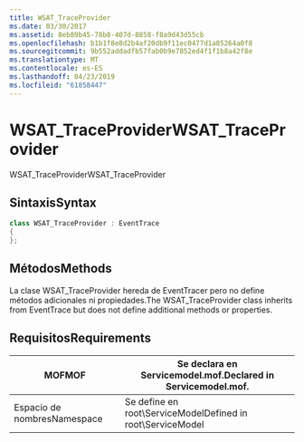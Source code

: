 ```yaml
---
title: WSAT_TraceProvider
ms.date: 03/30/2017
ms.assetid: 8eb89b45-78b8-407d-8858-f8a9d43d55cb
ms.openlocfilehash: b1b1f8e8d2b4af20db9f11ec0477d1a85264a0f8
ms.sourcegitcommit: 9b552addadfb57fab0b9e7852ed4f1f1b8a42f8e
ms.translationtype: MT
ms.contentlocale: es-ES
ms.lasthandoff: 04/23/2019
ms.locfileid: "61858447"
---
```

# <a name="wsattraceprovider"></a><span data-ttu-id="99b58-102">WSAT_TraceProvider</span><span class="sxs-lookup"><span data-stu-id="99b58-102">WSAT_TraceProvider</span></span>
<span data-ttu-id="99b58-103">WSAT_TraceProvider</span><span class="sxs-lookup"><span data-stu-id="99b58-103">WSAT_TraceProvider</span></span>  
  
## <a name="syntax"></a><span data-ttu-id="99b58-104">Sintaxis</span><span class="sxs-lookup"><span data-stu-id="99b58-104">Syntax</span></span>  
  
```csharp
class WSAT_TraceProvider : EventTrace  
{  
};  
```  
  
## <a name="methods"></a><span data-ttu-id="99b58-105">Métodos</span><span class="sxs-lookup"><span data-stu-id="99b58-105">Methods</span></span>  
 <span data-ttu-id="99b58-106">La clase WSAT_TraceProvider hereda de EventTracer pero no define métodos adicionales ni propiedades.</span><span class="sxs-lookup"><span data-stu-id="99b58-106">The WSAT_TraceProvider class inherits from EventTrace but does not define additional methods or properties.</span></span>  
  
## <a name="requirements"></a><span data-ttu-id="99b58-107">Requisitos</span><span class="sxs-lookup"><span data-stu-id="99b58-107">Requirements</span></span>  
  
|<span data-ttu-id="99b58-108">MOF</span><span class="sxs-lookup"><span data-stu-id="99b58-108">MOF</span></span>|<span data-ttu-id="99b58-109">Se declara en Servicemodel.mof.</span><span class="sxs-lookup"><span data-stu-id="99b58-109">Declared in Servicemodel.mof.</span></span>|  
|---------|-----------------------------------|  
|<span data-ttu-id="99b58-110">Espacio de nombres</span><span class="sxs-lookup"><span data-stu-id="99b58-110">Namespace</span></span>|<span data-ttu-id="99b58-111">Se define en root\ServiceModel</span><span class="sxs-lookup"><span data-stu-id="99b58-111">Defined in root\ServiceModel</span></span>|
